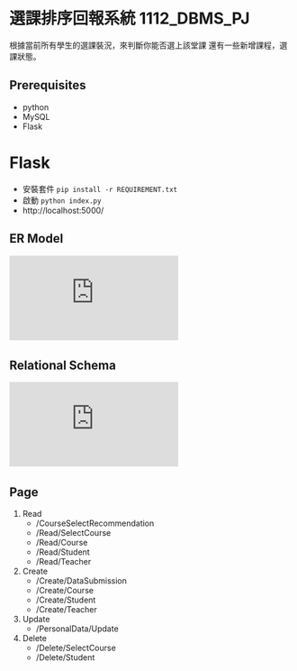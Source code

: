 # 選課排序回報系統 1112_DBMS_PJ

根據當前所有學生的選課裝況，來判斷你能否選上該堂課
還有一些新增課程，選課狀態。

## Prerequisites

- python 
- MySQL
- Flask

# Flask
* 安裝套件 `pip install -r REQUIREMENT.txt`
* 啟動 `python index.py`
* http://localhost:5000/

## ER Model 

![image](https://github.com/Cookie-Rui/1112_DBMS_PJ/blob/84321ec750f1d0e1c542d151c5e5035b54ba0c2f/ERM%20Diagram.pdf)

## Relational Schema

![image](https://github.com/Cookie-Rui/1112_DBMS_PJ/blob/84321ec750f1d0e1c542d151c5e5035b54ba0c2f/Relational%20Schema.pdf)

## Page

1. Read
    - /CourseSelectRecommendation
    - /Read/SelectCourse
    - /Read/Course
    - /Read/Student
    - /Read/Teacher
2. Create
    - /Create/DataSubmission
    - /Create/Course
    - /Create/Student
    - /Create/Teacher
3. Update
    - /PersonalData/Update
4. Delete
    - /Delete/SelectCourse
    - /Delete/Student
